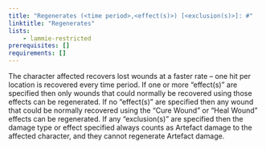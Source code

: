```yaml
---
title: "Regenerates (<time period>,<effect(s)>) [<exclusion(s)>]: #"
linktitle: "Regenerates"
lists:
    - lammie-restricted
prerequisites: []
requirements: []
---
```

The character affected recovers lost wounds at a faster rate – one hit per location is recovered every time period. If one or more “effect(s)” are specified then only wounds that could normally be recovered using those effects can be regenerated. If no “effect(s)” are specified then any wound that could be normally recovered using the “Cure Wound” or “Heal Wound” effects can be regenerated. If any “exclusion(s)” are specified then the damage type or effect specified always counts as Artefact damage to the affected character, and they cannot regenerate Artefact damage.